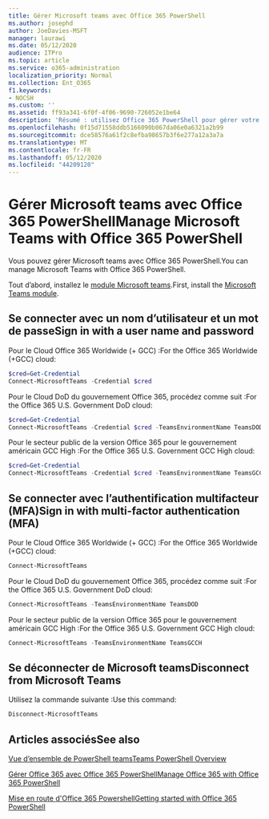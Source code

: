 ```yaml
---
title: Gérer Microsoft teams avec Office 365 PowerShell
ms.author: josephd
author: JoeDavies-MSFT
manager: laurawi
ms.date: 05/12/2020
audience: ITPro
ms.topic: article
ms.service: o365-administration
localization_priority: Normal
ms.collection: Ent_O365
f1.keywords:
- NOCSH
ms.custom: ''
ms.assetid: ff93a341-6f0f-4f06-9690-726052e1be64
description: 'Résumé : utilisez Office 365 PowerShell pour gérer votre équipe Microsoft Teams.'
ms.openlocfilehash: 0f15d71558ddb5166090b067da06e0a6321a2b99
ms.sourcegitcommit: dce58576a61f2c8efba98657b3f6e277a12a3a7a
ms.translationtype: MT
ms.contentlocale: fr-FR
ms.lasthandoff: 05/12/2020
ms.locfileid: "44209120"
---
```

# <a name="manage-microsoft-teams-with-office-365-powershell"></a><span data-ttu-id="3bf0e-103">Gérer Microsoft teams avec Office 365 PowerShell</span><span class="sxs-lookup"><span data-stu-id="3bf0e-103">Manage Microsoft Teams with Office 365 PowerShell</span></span>

<span data-ttu-id="3bf0e-104">Vous pouvez gérer Microsoft teams avec Office 365 PowerShell.</span><span class="sxs-lookup"><span data-stu-id="3bf0e-104">You can manage Microsoft Teams with Office 365 PowerShell.</span></span>
  
<span data-ttu-id="3bf0e-105">Tout d’abord, installez le [module Microsoft teams](https://www.powershellgallery.com/packages/MicrosoftTeams/).</span><span class="sxs-lookup"><span data-stu-id="3bf0e-105">First, install the [Microsoft Teams module](https://www.powershellgallery.com/packages/MicrosoftTeams/).</span></span>
    
## <a name="sign-in-with-a-user-name-and-password"></a><span data-ttu-id="3bf0e-106">Se connecter avec un nom d’utilisateur et un mot de passe</span><span class="sxs-lookup"><span data-stu-id="3bf0e-106">Sign in with a user name and password</span></span>

<span data-ttu-id="3bf0e-107">Pour le Cloud Office 365 Worldwide (+ GCC) :</span><span class="sxs-lookup"><span data-stu-id="3bf0e-107">For the Office 365 Worldwide (+GCC) cloud:</span></span>

```powershell
$cred=Get-Credential
Connect-MicrosoftTeams -Credential $cred
```

<span data-ttu-id="3bf0e-108">Pour le Cloud DoD du gouvernement Office 365, procédez comme suit :</span><span class="sxs-lookup"><span data-stu-id="3bf0e-108">For the Office 365 U.S. Government DoD cloud:</span></span> 

```powershell
$cred=Get-Credential
Connect-MicrosoftTeams -Credential $cred -TeamsEnvironmentName TeamsDOD
```

<span data-ttu-id="3bf0e-109">Pour le secteur public de la version Office 365 pour le gouvernement américain GCC High :</span><span class="sxs-lookup"><span data-stu-id="3bf0e-109">For the Office 365 U.S. Government GCC High cloud:</span></span>

```powershell
$cred=Get-Credential
Connect-MicrosoftTeams -Credential $cred -TeamsEnvironmentName TeamsGCCH
```

## <a name="sign-in-with-multi-factor-authentication-mfa"></a><span data-ttu-id="3bf0e-110">Se connecter avec l’authentification multifacteur (MFA)</span><span class="sxs-lookup"><span data-stu-id="3bf0e-110">Sign in with multi-factor authentication (MFA)</span></span>

<span data-ttu-id="3bf0e-111">Pour le Cloud Office 365 Worldwide (+ GCC) :</span><span class="sxs-lookup"><span data-stu-id="3bf0e-111">For the Office 365 Worldwide (+GCC) cloud:</span></span>

```powershell
Connect-MicrosoftTeams
```

<span data-ttu-id="3bf0e-112">Pour le Cloud DoD du gouvernement Office 365, procédez comme suit :</span><span class="sxs-lookup"><span data-stu-id="3bf0e-112">For the Office 365 U.S. Government DoD cloud:</span></span> 

```powershell
Connect-MicrosoftTeams -TeamsEnvironmentName TeamsDOD
```

<span data-ttu-id="3bf0e-113">Pour le secteur public de la version Office 365 pour le gouvernement américain GCC High :</span><span class="sxs-lookup"><span data-stu-id="3bf0e-113">For the Office 365 U.S. Government GCC High cloud:</span></span>

```powershell
Connect-MicrosoftTeams -TeamsEnvironmentName TeamsGCCH
```

## <a name="disconnect-from-microsoft-teams"></a><span data-ttu-id="3bf0e-114">Se déconnecter de Microsoft teams</span><span class="sxs-lookup"><span data-stu-id="3bf0e-114">Disconnect from Microsoft Teams</span></span>

<span data-ttu-id="3bf0e-115">Utilisez la commande suivante :</span><span class="sxs-lookup"><span data-stu-id="3bf0e-115">Use this command:</span></span>

```powershell
Disconnect-MicrosoftTeams
```


## <a name="see-also"></a><span data-ttu-id="3bf0e-116">Articles associés</span><span class="sxs-lookup"><span data-stu-id="3bf0e-116">See also</span></span>

[<span data-ttu-id="3bf0e-117">Vue d’ensemble de PowerShell teams</span><span class="sxs-lookup"><span data-stu-id="3bf0e-117">Teams PowerShell Overview</span></span>](https://docs.microsoft.com/microsoftteams/teams-powershell-overview)
  
[<span data-ttu-id="3bf0e-118">Gérer Office 365 avec Office 365 PowerShell</span><span class="sxs-lookup"><span data-stu-id="3bf0e-118">Manage Office 365 with Office 365 PowerShell</span></span>](manage-office-365-with-office-365-powershell.md)
  
[<span data-ttu-id="3bf0e-119">Mise en route d'Office 365 Powershell</span><span class="sxs-lookup"><span data-stu-id="3bf0e-119">Getting started with Office 365 PowerShell</span></span>](getting-started-with-office-365-powershell.md)

